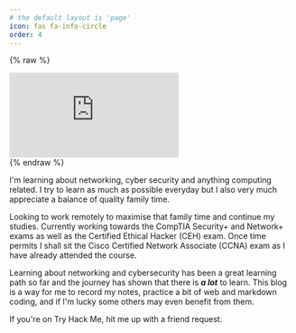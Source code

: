 ```yaml
---
# the default layout is 'page'
icon: fas fa-info-circle
order: 4
---
```


{% raw %}
<div class="badge-wrapper">
  <iframe
    src="https://tryhackme.com/api/v2/badges/public-profile?userPublicId=2634564"
    frameborder="0"
    scrolling="no"
    title="TryHackMe Badge"
  ></iframe>
</div>
{% endraw %}

I'm learning about networking, cyber security and anything computing related. I
try to learn as much as possible everyday but I also very much appreciate a
balance of quality family time. 

Looking to work remotely to maximise that family time and continue my studies.
Currently working towards the CompTIA Security+ and Network+ exams as well as
the Certified Ethical Hacker (CEH) exam. Once time permits I shall sit the Cisco
Certified Network Associate (CCNA) exam as I have already attended the course.

Learning about networking and cybersecurity has been a great learning path so
far and the journey has shown that there is ***a lot*** to learn. This blog is a
way for me to record my notes, practice a bit of web and markdown coding, and if
I'm lucky some others may even benefit from them. 

If you're on Try Hack Me, hit me up with a friend request.
<!-- > Add Markdown syntax content to file `_tabs/about.md`{: .filepath } and it will show up on this page. -->
<!-- {: .prompt-tip } -->
